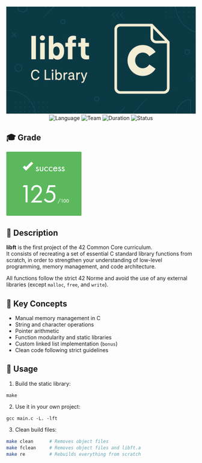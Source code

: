 <div align="center">

![Banner](assets/banner.png)  
![Language](https://img.shields.io/badge/Language-C-000000?style=flat&logo=c) 
![Team](https://img.shields.io/badge/Group-Solo-teal)
![Duration](https://img.shields.io/badge/Estimated%20Hours-70h-blue)
![Status](https://img.shields.io/badge/Status-Completed-brightgreen)

</div>

## 🎓 Grade
![Grade](assets/grade.png)

## 📘 Description

**libft** is the first project of the 42 Common Core curriculum.  
It consists of recreating a set of essential C standard library functions from scratch, in order to strengthen your understanding of low-level programming, memory management, and code architecture.

All functions follow the strict 42 Norme and avoid the use of any external libraries (except `malloc`, `free`, and `write`).

## 🧠 Key Concepts

- Manual memory management in C
- String and character operations
- Pointer arithmetic
- Function modularity and static libraries
- Custom linked list implementation (`bonus`)
- Clean code following strict guidelines

## 🚀 Usage

1. Build the static library:
```
make
```

2. Use it in your own project:
```
gcc main.c -L. -lft
```

3. Clean build files:
```bash
make clean      # Removes object files  
make fclean     # Removes object files and libft.a  
make re         # Rebuilds everything from scratch
```
